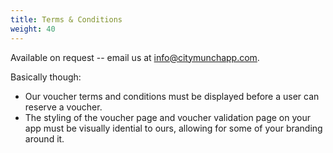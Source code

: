 ```yaml
---
title: Terms & Conditions
weight: 40
---
```


Available on request -- email us at [info@citymunchapp.com](mailto:info@citymunchapp.com).

Basically though:

* Our voucher terms and conditions must be displayed before a user can reserve a voucher.
* The styling of the voucher page and voucher validation page on your app must be visually idential
to ours, allowing for some of your branding around it.
